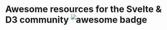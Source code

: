 # Awesome resources for the Svelte & D3 community ![awesome badge](https://badgen.net/badge/icon/awesome?icon=awesome&label)

